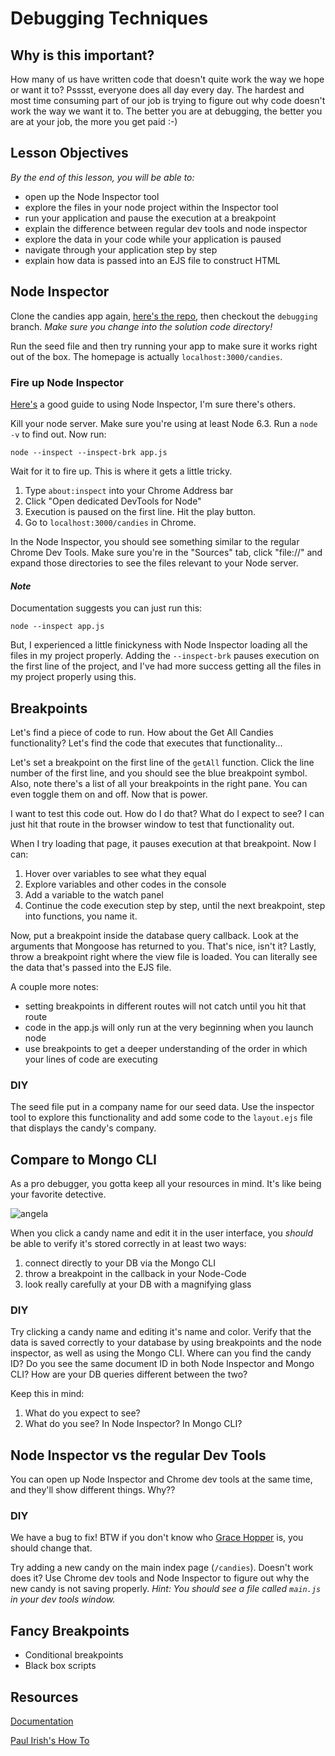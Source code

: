 # Debugging Techniques

## Why is this important?
How many of us have written code that doesn't quite work the way we hope or want it to? Psssst, everyone does all day every day. The hardest and most time consuming part of our job is trying to figure out why code doesn't work the way we want it to. The better you are at debugging, the better you are at your job, the more you get paid :-)

## Lesson Objectives

*By the end of this lesson, you will be able to:*

- open up the Node Inspector tool
- explore the files in your node project within the Inspector tool
- run your application and pause the execution at a breakpoint
- explain the difference between regular dev tools and node inspector
- explore the data in your code while your application is paused
- navigate through your application step by step
- explain how data is passed into an EJS file to construct HTML

## Node Inspector

Clone the candies app again, [here's the repo](https://github.com/den-materials/express-views-lesson.git), then checkout the `debugging` branch. *Make sure you change into the solution code directory!* 

Run the seed file and then try running your app to make sure it works right out of the box. The homepage is actually `localhost:3000/candies`.

### Fire up Node Inspector
[Here's](https://medium.com/@paul_irish/debugging-node-js-nightlies-with-chrome-devtools-7c4a1b95ae27) a good guide to using Node Inspector, I'm sure there's others. 

Kill your node server. Make sure you're using at least Node 6.3. Run a `node -v` to find out. Now run:

```
node --inspect --inspect-brk app.js
```

Wait for it to fire up. This is where it gets a little tricky.

1. Type `about:inspect` into your Chrome Address bar
2. Click "Open dedicated DevTools for Node"
3. Execution is paused on the first line. Hit the play button.
4. Go to `localhost:3000/candies` in Chrome.

In the Node Inspector, you should see something similar to the regular Chrome Dev Tools. Make sure you're in the "Sources" tab, click "file://" and expand those directories to see the files relevant to your Node server.

#### *Note* 

Documentation suggests you can just run this:

```
node --inspect app.js
```

But, I experienced a little finickyness with Node Inspector loading all the files in my project properly. Adding the `--inspect-brk` pauses execution on the first line of the project, and I've had more success getting all the files in my project properly using this.

<!-- Pass to devs -->

## Breakpoints
Let's find a piece of code to run. How about the Get All Candies functionality? Let's find the code that executes that functionality...

Let's set a breakpoint on the first line of the `getAll` function. Click the line number of the first line, and you should see the blue breakpoint symbol. Also, note there's a list of all your breakpoints in the right pane. You can even toggle them on and off. Now that is power.

I want to test this code out. How do I do that? What do I expect to see? I can just hit that route in the browser window to test that functionality out.

When I try loading that page, it pauses execution at that breakpoint. Now I can:

1. Hover over variables to see what they equal
2. Explore variables and other codes in the console
3. Add a variable to the watch panel
4. Continue the code execution step by step, until the next breakpoint, step into functions, you name it.

Now, put a breakpoint inside the database query callback. Look at the arguments that Mongoose has returned to you. That's nice, isn't it? Lastly, throw a breakpoint right where the view file is loaded. You can literally see the data that's passed into the EJS file.

A couple more notes:
* setting breakpoints in different routes will not catch until you hit that route
* code in the app.js will only run at the very beginning when you launch node
* use breakpoints to get a deeper understanding of the order in which your lines of code are executing

### DIY
The seed file put in a company name for our seed data. Use the inspector tool to explore this functionality and add some code to the `layout.ejs` file that displays the candy's company.

<!-- hand off to devs -->

## Compare to Mongo CLI
As a pro debugger, you gotta keep all your resources in mind. It's like being your favorite detective.

![angela](http://static.tvtome.com/images/genie_images/news_hub/uploaded/thekaitlingnews138265621470/Angela.png)

When you click a candy name and edit it in the user interface, you *should* be able to verify it's stored correctly in at least two ways:

1. connect directly to your DB via the Mongo CLI
2. throw a breakpoint in the callback in your Node-Code
3. look really carefully at your DB with a magnifying glass

### DIY
Try clicking a candy name and editing it's name and color. Verify that the data is saved correctly to your database by using breakpoints and the node inspector, as well as using the Mongo CLI. Where can you find the candy ID? Do you see the same document ID in both Node Inspector and Mongo CLI? How are your DB queries different between the two?

Keep this in mind:
1. What do you expect to see?
2. What do you see? In Node Inspector? In Mongo CLI?

## Node Inspector vs the regular Dev Tools
You can open up Node Inspector and Chrome dev tools at the same time, and they'll show different things. Why?? 

### DIY
We have a bug to fix! BTW if you don't know who [Grace Hopper](https://www.youtube.com/watch?v=S6sh8CxwWx8) is, you should change that.

Try adding a new candy on the main index page (`/candies`). Doesn't work does it? Use Chrome dev tools and Node Inspector to figure out why the new candy is not saving properly. *Hint: You should see a file called `main.js` in your dev tools window.*

## Fancy Breakpoints
* Conditional breakpoints
* Black box scripts

## Resources
[Documentation](https://nodejs.org/en/docs/inspector/)

[Paul Irish's How To](https://medium.com/@paul_irish/debugging-node-js-nightlies-with-chrome-devtools-7c4a1b95ae27)









